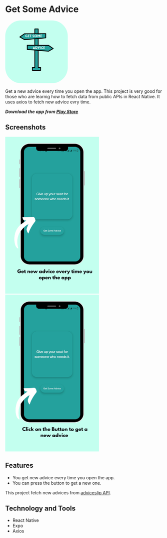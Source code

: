 # Get Some Advice

<img src="https://github.com/BrijenMakwana/GetSomeAdvice/blob/main/assets/icon.png" width="200" height="200" style="border-radius:50px;">

Get a new advice every time you open the app. This project is very good for those who are learnig how to fetch data from public APIs in React Native. It uses axios to fetch new advice evry time.

***Download the app from [Play Store](https://play.google.com/store/apps/details?id=com.brijenmakwana.getSomeAdvice)***

## Screenshots

<img src="https://github.com/BrijenMakwana/GetSomeAdvice/blob/main/assets/first_screenshot.png" width="300" height="500"> <img src="https://github.com/BrijenMakwana/GetSomeAdvice/blob/main/assets/second_screenshot.png" width="300" height="500">

## Features

- You get new advice every time you open the app.
- You can press the button to get a new one. 

This project fetch new advices from [adviceslip API](https://api.adviceslip.com).

## Technology and Tools

 - React Native
 - Expo
 - Axios
